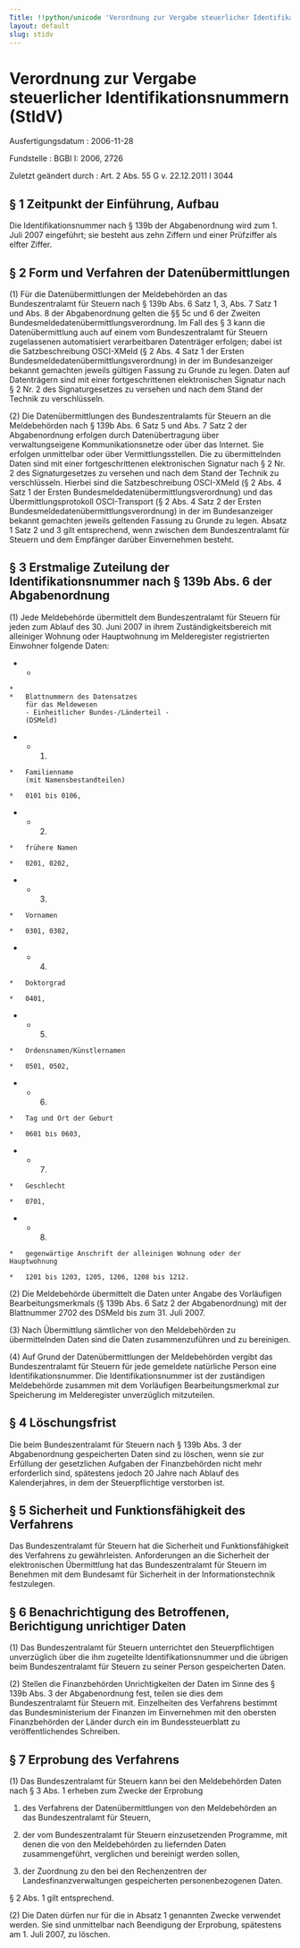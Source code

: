 ```yaml
---
Title: !!python/unicode 'Verordnung zur Vergabe steuerlicher Identifikationsnummern'
layout: default
slug: stidv
---
```


# Verordnung zur Vergabe steuerlicher Identifikationsnummern (StIdV)

Ausfertigungsdatum
:   2006-11-28

Fundstelle
:   BGBl I: 2006, 2726

Zuletzt geändert durch
:   Art. 2 Abs. 55 G v. 22.12.2011 I 3044


## § 1 Zeitpunkt der Einführung, Aufbau

Die Identifikationsnummer nach § 139b der Abgabenordnung wird zum 1.
Juli 2007 eingeführt; sie besteht aus zehn Ziffern und einer
Prüfziffer als elfter Ziffer.


## § 2 Form und Verfahren der Datenübermittlungen

(1) Für die Datenübermittlungen der Meldebehörden an das
Bundeszentralamt für Steuern nach § 139b Abs. 6 Satz 1, 3, Abs. 7 Satz
1 und Abs. 8 der Abgabenordnung gelten die §§ 5c und 6 der Zweiten
Bundesmeldedatenübermittlungsverordnung. Im Fall des § 3 kann die
Datenübermittlung auch auf einem vom Bundeszentralamt für Steuern
zugelassenen automatisiert verarbeitbaren Datenträger erfolgen; dabei
ist die Satzbeschreibung OSCI-XMeld (§ 2 Abs. 4 Satz 1 der Ersten
Bundesmeldedatenübermittlungsverordnung) in der im Bundesanzeiger
bekannt gemachten jeweils gültigen Fassung zu Grunde zu legen. Daten
auf Datenträgern sind mit einer fortgeschrittenen elektronischen
Signatur nach § 2 Nr. 2 des Signaturgesetzes zu versehen und nach dem
Stand der Technik zu verschlüsseln.

(2) Die Datenübermittlungen des Bundeszentralamts für Steuern an die
Meldebehörden nach § 139b Abs. 6 Satz 5 und Abs. 7 Satz 2 der
Abgabenordnung erfolgen durch Datenübertragung über verwaltungseigene
Kommunikationsnetze oder über das Internet. Sie erfolgen unmittelbar
oder über Vermittlungsstellen. Die zu übermittelnden Daten sind mit
einer fortgeschrittenen elektronischen Signatur nach § 2 Nr. 2 des
Signaturgesetzes zu versehen und nach dem Stand der Technik zu
verschlüsseln. Hierbei sind die Satzbeschreibung OSCI-XMeld (§ 2 Abs.
4 Satz 1 der Ersten Bundesmeldedatenübermittlungsverordnung) und das
Übermittlungsprotokoll OSCI-Transport (§ 2 Abs. 4 Satz 2 der Ersten
Bundesmeldedatenübermittlungsverordnung) in der im Bundesanzeiger
bekannt gemachten jeweils geltenden Fassung zu Grunde zu legen. Absatz
1 Satz 2 und 3 gilt entsprechend, wenn zwischen dem Bundeszentralamt
für Steuern und dem Empfänger darüber Einvernehmen besteht.


## § 3 Erstmalige Zuteilung der Identifikationsnummer nach § 139b Abs. 6 der  Abgabenordnung

(1) Jede Meldebehörde übermittelt dem Bundeszentralamt für Steuern für
jeden zum Ablauf des 30. Juni 2007 in ihrem Zuständigkeitsbereich mit
alleiniger Wohnung oder Hauptwohnung im Melderegister registrierten
Einwohner folgende Daten:

*    *
    *
    *   Blattnummern des Datensatzes
        für das Meldewesen
        - Einheitlicher Bundes-/Länderteil -
        (DSMeld)


*    *   1.

    *   Familienname
        (mit Namensbestandteilen)

    *   0101 bis 0106,


*    *   2.

    *   frühere Namen

    *   0201, 0202,


*    *   3.

    *   Vornamen

    *   0301, 0302,


*    *   4.

    *   Doktorgrad

    *   0401,


*    *   5.

    *   Ordensnamen/Künstlernamen

    *   0501, 0502,


*    *   6.

    *   Tag und Ort der Geburt

    *   0601 bis 0603,


*    *   7.

    *   Geschlecht

    *   0701,


*    *   8.

    *   gegenwärtige Anschrift der alleinigen Wohnung oder der Hauptwohnung

    *   1201 bis 1203, 1205, 1206, 1208 bis 1212.




(2) Die Meldebehörde übermittelt die Daten unter Angabe des
Vorläufigen Bearbeitungsmerkmals (§ 139b Abs. 6 Satz 2 der
Abgabenordnung) mit der Blattnummer 2702 des DSMeld bis zum 31. Juli
2007\.

(3) Nach Übermittlung sämtlicher von den Meldebehörden zu
übermittelnden Daten sind die Daten zusammenzuführen und zu
bereinigen.

(4) Auf Grund der Datenübermittlungen der Meldebehörden vergibt das
Bundeszentralamt für Steuern für jede gemeldete natürliche Person eine
Identifikationsnummer. Die Identifikationsnummer ist der zuständigen
Meldebehörde zusammen mit dem Vorläufigen Bearbeitungsmerkmal zur
Speicherung im Melderegister unverzüglich mitzuteilen.


## § 4 Löschungsfrist

Die beim Bundeszentralamt für Steuern nach § 139b Abs. 3 der
Abgabenordnung gespeicherten Daten sind zu löschen, wenn sie zur
Erfüllung der gesetzlichen Aufgaben der Finanzbehörden nicht mehr
erforderlich sind, spätestens jedoch 20 Jahre nach Ablauf des
Kalenderjahres, in dem der Steuerpflichtige verstorben ist.


## § 5 Sicherheit und Funktionsfähigkeit des Verfahrens

Das Bundeszentralamt für Steuern hat die Sicherheit und
Funktionsfähigkeit des Verfahrens zu gewährleisten. Anforderungen an
die Sicherheit der elektronischen Übermittlung hat das
Bundeszentralamt für Steuern im Benehmen mit dem Bundesamt für
Sicherheit in der Informationstechnik festzulegen.


## § 6 Benachrichtigung des Betroffenen, Berichtigung unrichtiger Daten

(1) Das Bundeszentralamt für Steuern unterrichtet den
Steuerpflichtigen unverzüglich über die ihm zugeteilte
Identifikationsnummer und die übrigen beim Bundeszentralamt für
Steuern zu seiner Person gespeicherten Daten.

(2) Stellen die Finanzbehörden Unrichtigkeiten der Daten im Sinne des
§ 139b Abs. 3 der Abgabenordnung fest, teilen sie dies dem
Bundeszentralamt für Steuern mit. Einzelheiten des Verfahrens bestimmt
das Bundesministerium der Finanzen im Einvernehmen mit den obersten
Finanzbehörden der Länder durch ein im Bundessteuerblatt zu
veröffentlichendes Schreiben.


## § 7 Erprobung des Verfahrens

(1) Das Bundeszentralamt für Steuern kann bei den Meldebehörden Daten
nach § 3 Abs. 1 erheben zum Zwecke der Erprobung

1.  des Verfahrens der Datenübermittlungen von den Meldebehörden an das
    Bundeszentralamt für Steuern,


2.  der vom Bundeszentralamt für Steuern einzusetzenden Programme, mit
    denen die von den Meldebehörden zu liefernden Daten zusammengeführt,
    verglichen und bereinigt werden sollen,


3.  der Zuordnung zu den bei den Rechenzentren der
    Landesfinanzverwaltungen gespeicherten personenbezogenen Daten.



§ 2 Abs. 1 gilt entsprechend.

(2) Die Daten dürfen nur für die in Absatz 1 genannten Zwecke
verwendet werden. Sie sind unmittelbar nach Beendigung der Erprobung,
spätestens am 1. Juli 2007, zu löschen.

